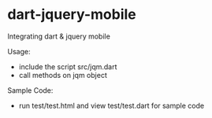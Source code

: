 dart-jquery-mobile
==================

Integrating dart &amp; jquery mobile

Usage:
- include the script src/jqm.dart
- call methods on jqm object

Sample Code:
- run test/test.html and view test/test.dart for sample code
